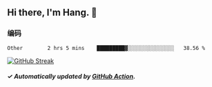## Hi there, I'm Hang. 👋

### 编码

<!--START_SECTION:waka-->

```text
Other        2 hrs 5 mins    █████████▓░░░░░░░░░░░░░░░   38.56 %
```

<!--END_SECTION:waka-->

[![GitHub Streak](https://github-readme-streak-stats.herokuapp.com?user=huhuhang&hide_border=true&date_format=%5BY.%5Dn.j)](https://git.io/streak-stats)

##### ✓ Automatically updated by [GitHub Action](https://github.com/huhuhang/huhuhang/actions).
